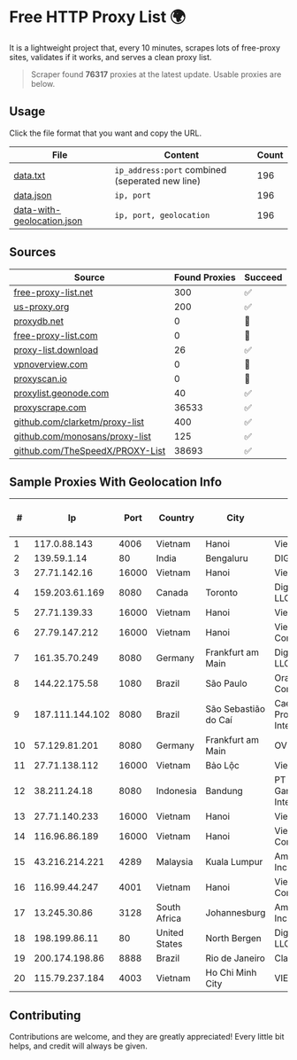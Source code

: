
# Free HTTP Proxy List 🌍

It is a lightweight project that, every 10 minutes, scrapes lots of free-proxy sites, validates if it works, and serves a clean proxy list.


> Scraper found **76317** proxies at the latest update. Usable proxies are below.

## Usage

Click the file format that you want and copy the URL.


|File|Content|Count|
|----|-------|-----|
|[data.txt](https://raw.githubusercontent.com/themiralay/Proxy-List-World/master/data.txt)|`ip_address:port` combined (seperated new line)|196|
|[data.json](https://raw.githubusercontent.com/themiralay/Proxy-List-World/master/data.json)|`ip, port`|196|
|[data-with-geolocation.json](https://raw.githubusercontent.com/themiralay/Proxy-List-World/master/data-with-geolocation.json)|`ip, port, geolocation`|196|

## Sources

|Source|Found Proxies|Succeed|
|------|-------------|-------|
|[free-proxy-list.net](https://free-proxy-list.net)|300|✅|
|[us-proxy.org](https://www.us-proxy.org)|200|✅|
|[proxydb.net](http://proxydb.net)|0|🚫|
|[free-proxy-list.com](https://free-proxy-list.com/?page=&port=&type%5B%5D=http&type%5B%5D=https&up_time=0&search=Search)|0|🚫|
|[proxy-list.download](https://www.proxy-list.download/HTTP)|26|✅|
|[vpnoverview.com](https://vpnoverview.com/privacy/anonymous-browsing/free-proxy-servers)|0|🚫|
|[proxyscan.io](https://www.proxyscan.io)|0|🚫|
|[proxylist.geonode.com](https://proxylist.geonode.com/api/proxy-list?limit=300&page=1&sort_by=lastChecked&sort_type=desc&protocols=http,https)|40|✅|
|[proxyscrape.com](https://api.proxyscrape.com/v2/?request=displayproxies&protocol=http&timeout=10000&country=all&ssl=all&anonymity=all)|36533|✅|
|[github.com/clarketm/proxy-list](https://raw.githubusercontent.com/clarketm/proxy-list/master/proxy-list-raw.txt)|400|✅|
|[github.com/monosans/proxy-list](https://raw.githubusercontent.com/monosans/proxy-list/main/proxies/http.txt)|125|✅|
|[github.com/TheSpeedX/PROXY-List](https://raw.githubusercontent.com/TheSpeedX/PROXY-List/master/http.txt)|38693|✅|


## Sample Proxies With Geolocation Info

|#|Ip|Port|Country|City|Internet Service Provider|
|-|--|----|-------|----|-------------------------|
|1|117.0.88.143|4006|Vietnam|Hanoi|Viettel Group|
|2|139.59.1.14|80|India|Bengaluru|DIGITALOCEAN|
|3|27.71.142.16|16000|Vietnam|Hanoi|Viettel Group|
|4|159.203.61.169|8080|Canada|Toronto|DigitalOcean, LLC|
|5|27.71.139.33|16000|Vietnam|Hanoi|Viettel Group|
|6|27.79.147.212|16000|Vietnam|Hanoi|Viettel Corporation|
|7|161.35.70.249|8080|Germany|Frankfurt am Main|DigitalOcean, LLC|
|8|144.22.175.58|1080|Brazil|São Paulo|Oracle Corporation|
|9|187.111.144.102|8080|Brazil|São Sebastião do Caí|Caezar Provedor de Internet EIRELI|
|10|57.129.81.201|8080|Germany|Frankfurt am Main|OVH SAS|
|11|27.71.138.112|16000|Vietnam|Bảo Lộc|Viettel Group|
|12|38.211.24.18|8080|Indonesia|Bandung|PT Putra Garsel Interkoneksi|
|13|27.71.140.233|16000|Vietnam|Hanoi|Viettel Group|
|14|116.96.86.189|16000|Vietnam|Hanoi|Viettel Corporation|
|15|43.216.214.221|4289|Malaysia|Kuala Lumpur|Amazon.com, Inc.|
|16|116.99.44.247|4001|Vietnam|Hanoi|Viettel Corporation|
|17|13.245.30.86|3128|South Africa|Johannesburg|Amazon.com, Inc.|
|18|198.199.86.11|80|United States|North Bergen|DigitalOcean, LLC|
|19|200.174.198.86|8888|Brazil|Rio de Janeiro|Claro S.A|
|20|115.79.237.184|4003|Vietnam|Ho Chi Minh City|VIETELftth|



## Contributing

Contributions are welcome, and they are greatly appreciated! Every
little bit helps, and credit will always be given.

